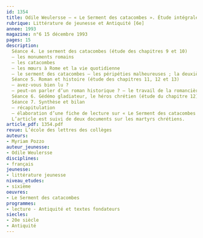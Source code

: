 ```yaml
---
id: 1354
title: Odile Weulersse – « Le Serment des catacombes ». Étude intégrale (2/2)
rubrique: Littérature de jeunesse et Antiquité [6e]
annee: 1993
magazine: n°6 15 décembre 1993
pages: 15
description:
  Séance 4. Le serment des catacombes (étude des chapitres 9 et 10)
  – les monuments romains
  – les catacombes
  – les mœurs à Rome et la vie quotidienne
  – le serment des catacombes – les péripéties malheureuses ; la deuxième partie du récit
  Séance 5. Roman et histoire (étude des chapitres 11, 12 et 13)
  – avez-vous bien lu ?
  – peut-on parler d’un roman historique ? – le travail de la romancière ; l’intégration de l’Histoire dans le tissu de la narration ; l’Histoire au service de la fiction ; fiction et Histoire sont étroitement mêlés
  Séance 6. Gédémo gladiateur, le héros chrétien (étude du chapitre 12)
  Séance 7. Synthèse et bilan
  – récapitulation
  – élaboration d’une fiche de lecture sur « Le Serment des catacombes »
  L’article est suivi de deux documents sur les martyrs chrétiens.
article_pdf: 1354.pdf
revue: L’école des lettres des collèges
auteurs:
- Myriam Pozzo
auteur_jeunesse:
- Odile Weulersse
disciplines:
- français
jeunesse:
- littérature jeunesse
niveau_etudes:
- sixième
oeuvres:
- Le Serment des catacombes
programmes:
- lecture - Antiquité et textes fondateurs
siecles:
- 20e siècle
- Antiquité
---
```

